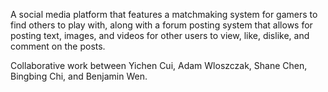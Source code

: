 A social media platform that features a matchmaking system for gamers to find others to play with, along with a forum posting system that allows for posting text, images, and videos for other users to view, like, dislike, and comment on the posts.


Collaborative work between Yichen Cui, Adam Wloszczak, Shane Chen, Bingbing Chi, and Benjamin Wen.
